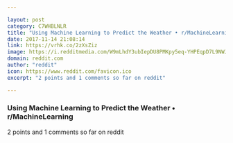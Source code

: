 ```yaml
---

layout: post
category: C7WHBLNLR
title: "Using Machine Learning to Predict the Weather • r/MachineLearning"
date: 2017-11-14 21:08:14
link: https://vrhk.co/2zXsZiz
image: https://i.redditmedia.com/W9mLhdY3ubIepDU8PMKpy5eq-YHPEqpD7L9NWJJIOA8.jpg?w=320&s=ad0d86f85a3d9a62ba156b69dfc2f37f
domain: reddit.com
author: "reddit"
icon: https://www.reddit.com/favicon.ico
excerpt: "2 points and 1 comments so far on reddit"

---
```


### Using Machine Learning to Predict the Weather • r/MachineLearning

2 points and 1 comments so far on reddit